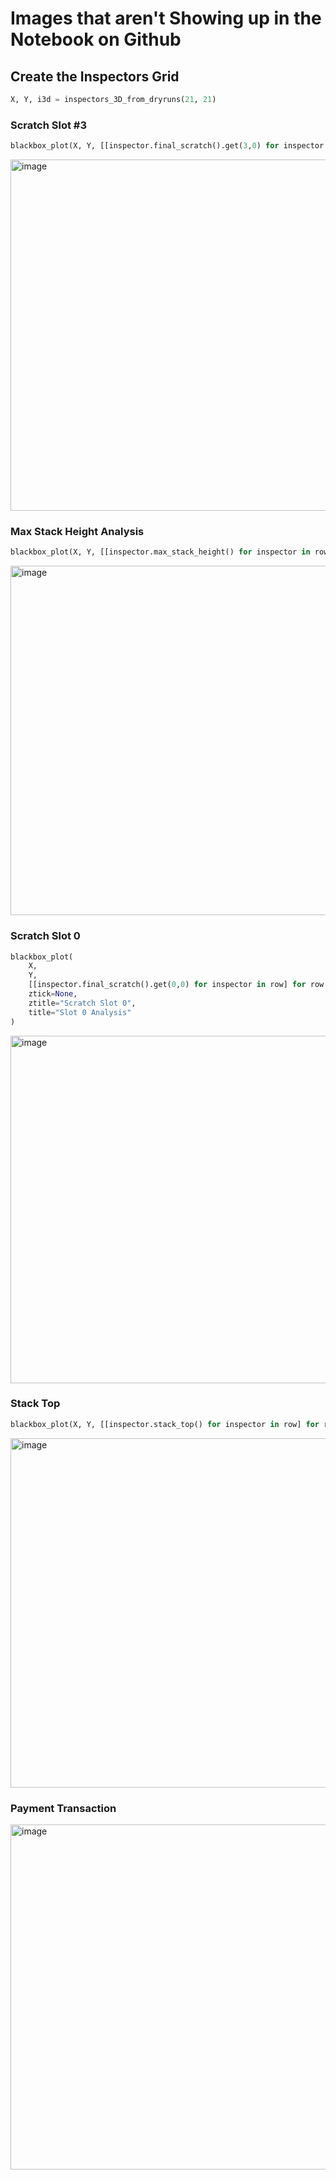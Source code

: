 # Images that aren't Showing up in the Notebook on Github

## Create the Inspectors Grid
```python
X, Y, i3d = inspectors_3D_from_dryruns(21, 21)
```

### Scratch Slot #3
```python
blackbox_plot(X, Y, [[inspector.final_scratch().get(3,0) for inspector in row] for row in i3d], title="Scratch Slot #3")
```

<img width="562" alt="image" src="https://user-images.githubusercontent.com/291133/163443705-46db6306-e2f6-4597-9a47-c0ed160a4bc2.png">


### Max Stack Height Analysis
```python
blackbox_plot(X, Y, [[inspector.max_stack_height() for inspector in row] for row in i3d], ztick=None, ztitle="Max Stack Height", title="Max Stack Height Analysis")
```

<img width="559" alt="image" src="https://user-images.githubusercontent.com/291133/163443812-0069ff99-9fd6-4969-adf2-9d632c8071af.png">

### Scratch Slot 0
```python
blackbox_plot(
    X, 
    Y, 
    [[inspector.final_scratch().get(0,0) for inspector in row] for row in i3d], 
    ztick=None, 
    ztitle="Scratch Slot 0",
    title="Slot 0 Analysis"
)
```

<img width="556" alt="image" src="https://user-images.githubusercontent.com/291133/163443964-b89f7652-2cf0-498c-919b-02ceee713614.png">


### Stack Top
```python
blackbox_plot(X, Y, [[inspector.stack_top() for inspector in row] for row in i3d], ztick=None, ztitle="final stack top", title="Stack Top Analysis")
```
<img width="559" alt="image" src="https://user-images.githubusercontent.com/291133/163444098-e957d8b4-4471-4dc4-addf-fb236ee0f4fc.png">


### Payment Transaction
<img width="552" alt="image" src="https://user-images.githubusercontent.com/291133/163444304-d380c1a8-b42d-4b6c-a801-e173a7d994fc.png">

